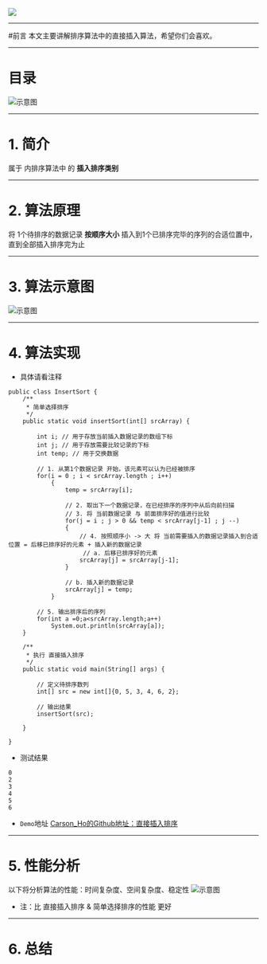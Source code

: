 ![](http://upload-images.jianshu.io/upload_images/944365-207a738cb165a2da.png?imageMogr2/auto-orient/strip%7CimageView2/2/w/1240)

***
#前言
本文主要讲解排序算法中的直接插入算法，希望你们会喜欢。

***
# 目录
![示意图](http://upload-images.jianshu.io/upload_images/944365-e60dd03fc4bd6ea2.png?imageMogr2/auto-orient/strip%7CimageView2/2/w/1240)


***

# 1. 简介
属于 内排序算法中 的 **插入排序类别**

***
# 2. 算法原理
将 1个待排序的数据记录 **按顺序大小** 插入到1个已排序完毕的序列的合适位置中，直到全部插入排序完为止

***
# 3. 算法示意图

![示意图](http://upload-images.jianshu.io/upload_images/944365-e473c0475f7b157b.png?imageMogr2/auto-orient/strip%7CimageView2/2/w/1240)


***
# 4. 算法实现

- 具体请看注释

```
public class InsertSort {
    /**
     * 简单选择排序
     */
    public static void insertSort(int[] srcArray) {

        int i; // 用于存放当前插入数据记录的数组下标
        int j; // 用于存放需要比较记录的下标
        int temp; // 用于交换数据

        // 1. 从第1个数据记录 开始，该元素可以认为已经被排序
        for(i = 0 ; i < srcArray.length ; i++)
            {
                temp = srcArray[i];

                // 2. 取出下一个数据记录，在已经排序的序列中从后向前扫描
                // 3. 将 当前数据记录 与 前面排序好的值进行比较
                for(j = i ; j > 0 && temp < srcArray[j-1] ; j --)
                {
                    // 4. 按照顺序小 -> 大 将 当前需要插入的数据记录插入到合适位置 = 后移已排序好的元素 + 插入新的数据记录
                     // a. 后移已排序好的元素
                    srcArray[j] = srcArray[j-1];
                }

                // b. 插入新的数据记录
                srcArray[j] = temp;
            }

        // 5. 输出排序后的序列
        for(int a =0;a<srcArray.length;a++)
            System.out.println(srcArray[a]);
    }

    /**
     * 执行 直接插入排序
     */
    public static void main(String[] args) {

        // 定义待排序数列
        int[] src = new int[]{0, 5, 3, 4, 6, 2};

        // 输出结果
        insertSort(src);

    }

}
```

- 测试结果

```
0
2
3
4
5
6
```

- `Demo`地址
[Carson_Ho的Github地址：直接插入排序](https://github.com/Carson-Ho/AlgorithmLearning)

***

# 5. 性能分析
以下将分析算法的性能：时间复杂度、空间复杂度、稳定性
![示意图](http://upload-images.jianshu.io/upload_images/944365-22c4ff96356440ea.png?imageMogr2/auto-orient/strip%7CimageView2/2/w/1240)


- 注：比 直接插入排序 & 简单选择排序的性能 更好

***
# 6. 总结
